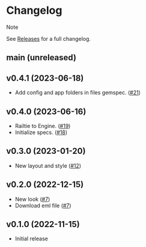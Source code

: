 # Changelog

>[!NOTE]
> See [Releases](https://github.com/petalmd/gravity_mailbox/releases) for a full changelog.

## main (unreleased)

## v0.4.1 (2023-06-18)

* Add config and app folders in files gemspec. ([#21](https://github.com/petalmd/gravity_mailbox/pull/21))

## v0.4.0 (2023-06-16)

* Railtie to Engine. ([#19](https://github.com/petalmd/gravity_mailbox/pull/19))
* Initialize specs. ([#18](https://github.com/petalmd/gravity_mailbox/pull/18))

## v0.3.0 (2023-01-20)

* New layout and style ([#12](https://github.com/petalmd/gravity_mailbox/pull/12))

## v0.2.0 (2022-12-15)

* New look ([#7](https://github.com/petalmd/gravity_mailbox/pull/7))
* Download eml file ([#7](https://github.com/petalmd/gravity_mailbox/pull/7))

## v0.1.0 (2022-11-15)

* Initial release

